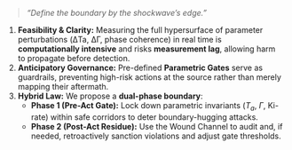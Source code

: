> *“Define the boundary by the shockwave’s edge.”*

1. **Feasibility & Clarity:** Measuring the full hypersurface of parameter perturbations (ΔTa, ΔΓ, phase coherence) in real time is **computationally intensive** and risks **measurement lag**, allowing harm to propagate before detection.  
2. **Anticipatory Governance:** Pre-defined **Parametric Gates** serve as guardrails, preventing high-risk actions at the source rather than merely mapping their aftermath.  
3. **Hybrid Law:** We propose a **dual-phase boundary**:  
   - **Phase 1 (Pre-Act Gate):** Lock down parametric invariants ($T_a$, $\Gamma$, Ki-rate) within safe corridors to deter boundary-hugging attacks.  
   - **Phase 2 (Post-Act Residue):** Use the Wound Channel to audit and, if needed, retroactively sanction violations and adjust gate thresholds.